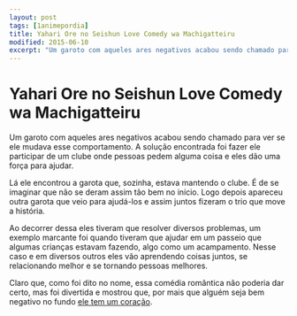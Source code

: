 ```yaml
---
layout: post
tags: [1animepordia]
title: Yahari Ore no Seishun Love Comedy wa Machigatteiru
modified: 2015-06-10
excerpt: "Um garoto com aqueles ares negativos acabou sendo chamado para ver se ele mudava esse comportamento. A solução encontrada foi fazer ele participar de um clube onde pessoas pedem alguma coisa e eles dão uma força para ajudar."
---
```


Yahari Ore no Seishun Love Comedy wa Machigatteiru
==================================================

Um garoto com aqueles ares negativos acabou sendo chamado para ver se
ele mudava esse comportamento. A solução encontrada foi fazer ele
participar de um clube onde pessoas pedem alguma coisa e eles dão uma
força para ajudar.

Lá ele encontrou a garota que, sozinha, estava mantendo o clube. É de se
imaginar que não se deram assim tão bem no início. Logo depois apareceu
outra garota que veio para ajudá-los e assim juntos fizeram o trio que
move a história.

Ao decorrer dessa eles tiveram que resolver diversos problemas, um
exemplo marcante foi quando tiveram que ajudar em um passeio que algumas
crianças estavam fazendo, algo como um acampamento. Nesse caso e em
diversos outros eles vão aprendendo coisas juntos, se relacionando
melhor e se tornando pessoas melhores.

Claro que, como foi dito no nome, essa comédia romântica não poderia dar
certo, mas foi divertida e mostrou que, por mais que alguém seja bem
negativo no fundo [ele tem um
coração](https://www.youtube.com/watch?v=QF2I1x0NLPI).


